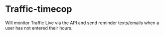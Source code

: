 Traffic-timecop
===============

Will monitor Traffic Live via the API and send reminder texts/emails when a user has not entered their hours.